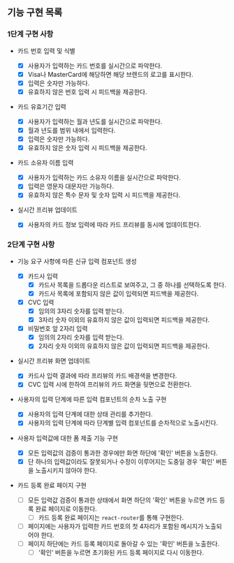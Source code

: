 ## 기능 구현 목록

### 1단계 구현 사항

- 카드 번호 입력 및 식별

  - [x] 사용자가 입력하는 카드 번호를 실시간으로 파악한다.
  - [x] Visa나 MasterCard에 해당하면 해당 브랜드의 로고를 표시한다.
  - [x] 입력은 숫자만 가능하다.
  - [x] 유효하지 않은 번호 입력 시 피드백을 제공한다.

- 카드 유효기간 입력

  - [x] 사용자가 입력하는 월과 년도를 실시간으로 파악한다.
  - [x] 월과 년도를 범위 내에서 입력한다.
  - [x] 입력은 숫자만 가능하다.
  - [x] 유효하지 않은 숫자 입력 시 피드백을 제공한다.

- 카드 소유자 이름 입력

  - [x] 사용자가 입력하는 카드 소유자 이름을 실시간으로 파악한다.
  - [x] 입력은 영문자 대문자만 가능하다.
  - [x] 유효하지 않은 특수 문자 및 숫자 입력 시 피드백을 제공한다.

- 실시간 프리뷰 업데이트

  - [x] 사용자의 카드 정보 입력에 따라 카드 프리뷰를 동시에 업데이트한다.

### 2단계 구현 사항

- 기능 요구 사항에 따른 신규 입력 컴포넌트 생성

  - [x] 카드사 입력
    - [x] 카드사 목록을 드롭다운 리스트로 보여주고, 그 중 하나를 선택하도록 한다.
    - [x] 카드사 목록에 포함되지 않은 값이 입력되면 피드백을 제공한다.
  - [x] CVC 입력
    - [x] 임의의 3자리 숫자를 입력 받는다.
    - [x] 3자리 숫자 이외의 유효하지 않은 값이 입력되면 피드백을 제공한다.
  - [x] 비밀번호 앞 2자리 입력
    - [x] 임의의 2자리 숫자를 입력 받는다.
    - [x] 2자리 숫자 이외의 유효하지 않은 값이 입력되면 피드백을 제공한다.

- 실시간 프리뷰 화면 업데이트

  - [x] 카드사 입력 결과에 따라 프리뷰의 카드 배경색을 변경한다.
  - [x] CVC 입력 시에 한하여 프리뷰의 카드 화면을 뒷면으로 전환한다.

- 사용자의 입력 단계에 따른 입력 컴포넌트의 순차 노출 구현

  - [x] 사용자의 입력 단계에 대한 상태 관리를 추가한다.
  - [x] 사용자의 입력 단계에 따라 단계별 입력 컴포넌트를 순차적으로 노출시킨다.

- 사용자 입력값에 대한 폼 제출 기능 구현

  - [x] 모든 입력값의 검증이 통과한 경우에만 화면 하단에 '확인' 버튼을 노출한다.
  - [x] 단 하나의 입력값이라도 잘못되거나 수정이 이루어지는 도중일 경우 '확인' 버튼을 노출시키지 않아야 한다.

- 카드 등록 완료 페이지 구현

  - [ ] 모든 입력값 검증이 통과한 상태에서 화면 하단의 '확인' 버튼을 누르면 카드 등록 완료 페이지로 이동한다.
    - [ ] 카드 등록 완료 페이지는 `react-router`를 통해 구현한다.
  - [ ] 페이지에는 사용자가 입력한 카드 번호의 첫 4자리가 포함된 메시지가 노출되어야 한다.
  - [ ] 페이지 하단에는 카드 등록 페이지로 돌아갈 수 있는 '확인' 버튼을 노출한다.
    - [ ] '확인' 버튼을 누르면 초기화된 카드 등록 페이지로 다시 이동한다.
